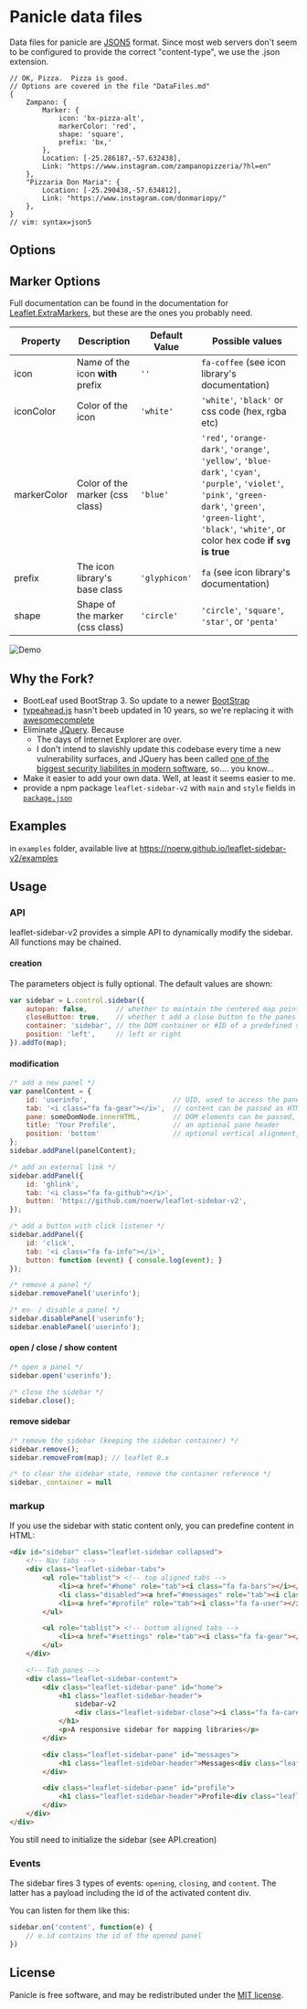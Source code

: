 # Panicle data files

Data files for panicle are [JSON5](https://www.json5.org) format.  Since most 
web servers don't seem to be configured to provide the correct "content-type", 
we use the .json extension.


```json5
// OK, Pizza.  Pizza is good.
// Options are covered in the file "DataFiles.md"
{
    Zampano: {
        Marker: {
            icon: 'bx-pizza-alt',
            markerColor: 'red',
            shape: 'square',
            prefix: 'bx,'
        },
        Location: [-25.286187,-57.632438],
        Link: "https://www.instagram.com/zampanopizzeria/?hl=en"
    },
    "Pizzaria Don Maria": {
        Location: [-25.290438,-57.634812],
        Link: "https://www.instagram.com/donmariopy/"
    },
} 
// vim: syntax=json5
```
## Options

## Marker Options
Full documentation can be found in the documentation for [Leaflet.ExtraMarkers](https://github.com/coryasilva/Leaflet.ExtraMarkers), but these are the ones you probably need.

| Property        | Description                                 | Default Value | Possible  values                                     |
| --------------- | ------------------------------------------- | ------------- | ---------------------------------------------------- |
| icon            | Name of the icon **with** prefix            | `''`          | `fa-coffee` (see icon library's documentation)  |
| iconColor       | Color of the icon                           | `'white'`     | `'white'`, `'black'` or css code (hex, rgba etc) |
| markerColor     | Color of the marker (css class)             | `'blue'`      | `'red'`, `'orange-dark'`, `'orange'`, `'yellow'`, `'blue-dark'`, `'cyan'`, `'purple'`, `'violet'`, `'pink'`, `'green-dark'`, `'green'`, `'green-light'`, `'black'`, `'white'`, or color hex code **if `svg` is true** |
| prefix          | The icon library's base class               | `'glyphicon'` | `fa` (see icon library's documentation) |
| shape           | Shape of the marker (css class)             | `'circle'`    | `'circle'`, `'square'`, `'star'`, or `'penta'` |


![Demo](doc/leaflet-sidebar-v2.gif)

## Why the Fork?
- BootLeaf used BootStrap 3.  So update to a newer [BootStrap](https://getbootstrap.com)
- [typeahead.js](https://twitter.github.io/typeahead.js/) hasn't beeb updated in 10 years, so we're replacing it with [awesomecomplete](https://projects.verou.me/awesomplete/)
- Eliminate [JQuery](https://youmightnotneedjquery.com/).  Because
  - The days of Internet Explorer are over.
  - I don't intend to slavishly update this codebase every time a new vulnerability surfaces, and JQuery has been called [one of the biggest security liabilites in modern software](https://www.blackduck.com/content/dam/black-duck/en-us/reports/rep-ossra.pdf), so.... you know...
- Make it easier to add your own data.  Well, at least it seems easier to me.
- provide a npm package `leaflet-sidebar-v2` with `main` and `style` fields in [`package.json`](package.json)

## Examples
in `examples` folder, available live at <https://noerw.github.io/leaflet-sidebar-v2/examples>

## Usage

### API
leaflet-sidebar-v2 provides a simple API to dynamically modify the sidebar. All functions may be chained.

#### creation
The parameters object is fully optional. The default values are shown:

```js
var sidebar = L.control.sidebar({
    autopan: false,       // whether to maintain the centered map point when opening the sidebar
    closeButton: true,    // whether t add a close button to the panes
    container: 'sidebar', // the DOM container or #ID of a predefined sidebar container that should be used
    position: 'left',     // left or right
}).addTo(map);
```

#### modification

```js
/* add a new panel */
var panelContent = {
    id: 'userinfo',                     // UID, used to access the panel
    tab: '<i class="fa fa-gear"></i>',  // content can be passed as HTML string,
    pane: someDomNode.innerHTML,        // DOM elements can be passed, too
    title: 'Your Profile',              // an optional pane header
    position: 'bottom'                  // optional vertical alignment, defaults to 'top'
};
sidebar.addPanel(panelContent);

/* add an external link */
sidebar.addPanel({
    id: 'ghlink',
    tab: '<i class="fa fa-github"></i>',
    button: 'https://github.com/noerw/leaflet-sidebar-v2',
});

/* add a button with click listener */
sidebar.addPanel({
    id: 'click',
    tab: '<i class="fa fa-info"></i>',
    button: function (event) { console.log(event); }
});

/* remove a panel */
sidebar.removePanel('userinfo');

/* en- / disable a panel */
sidebar.disablePanel('userinfo');
sidebar.enablePanel('userinfo');
```

#### open / close / show content
```js
/* open a panel */
sidebar.open('userinfo');

/* close the sidebar */
sidebar.close();
```

#### remove sidebar

```js
/* remove the sidebar (keeping the sidebar container) */
sidebar.remove();
sidebar.removeFrom(map); // leaflet 0.x

/* to clear the sidebar state, remove the container reference */
sidebar._container = null
```

### markup
If you use the sidebar with static content only, you can predefine content in HTML:

```html
<div id="sidebar" class="leaflet-sidebar collapsed">
    <!-- Nav tabs -->
    <div class="leaflet-sidebar-tabs">
        <ul role="tablist"> <!-- top aligned tabs -->
            <li><a href="#home" role="tab"><i class="fa fa-bars"></i></a></li>
            <li class="disabled"><a href="#messages" role="tab"><i class="fa fa-envelope"></i></a></li>
            <li><a href="#profile" role="tab"><i class="fa fa-user"></i></a></li>
        </ul>

        <ul role="tablist"> <!-- bottom aligned tabs -->
            <li><a href="#settings" role="tab"><i class="fa fa-gear"></i></a></li>
        </ul>
    </div>

    <!-- Tab panes -->
    <div class="leaflet-sidebar-content">
        <div class="leaflet-sidebar-pane" id="home">
            <h1 class="leaflet-sidebar-header">
                sidebar-v2
                <div class="leaflet-sidebar-close"><i class="fa fa-caret-left"></i></div>
            </h1>
            <p>A responsive sidebar for mapping libraries</p>
        </div>

        <div class="leaflet-sidebar-pane" id="messages">
            <h1 class="leaflet-sidebar-header">Messages<div class="leaflet-sidebar-close"><i class="fa fa-caret-left"></i></div></h1>
        </div>

        <div class="leaflet-sidebar-pane" id="profile">
            <h1 class="leaflet-sidebar-header">Profile<div class="leaflet-sidebar-close"><i class="fa fa-caret-left"></i></div></h1>
        </div>
    </div>
</div>
```

You still need to initialize the sidebar (see API.creation)

### Events

The sidebar fires 3 types of events:
`opening`, `closing`, and `content`.
The latter has a payload including the id of the activated content div.

You can listen for them like this:
```js
sidebar.on('content', function(e) {
    // e.id contains the id of the opened panel
})
```


## License

Panicle is free software, and may be redistributed under the [MIT license](LICENSE).
